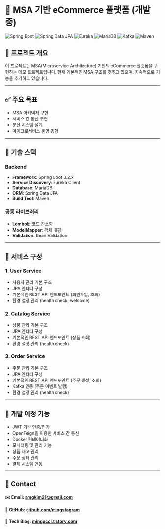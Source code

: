 # 🚀 MSA 기반 eCommerce 플랫폼 (개발 중)

![Spring Boot](https://img.shields.io/badge/Spring%20Boot-3.2.x-green?style=flat)
![Spring Data JPA](https://img.shields.io/badge/Spring%20Data%20JPA-ORM-blue?style=flat)
![Eureka](https://img.shields.io/badge/Eureka-Client-orange?style=flat)
![MariaDB](https://img.shields.io/badge/MariaDB-Database-blue?style=flat)
![Kafka](https://img.shields.io/badge/Kafka-Messaging-black?style=flat)
![Maven](https://img.shields.io/badge/Maven-Build-red?style=flat)

## 📌 프로젝트 개요

이 프로젝트는 MSA(Microservice Architecture) 기반의 eCommerce 플랫폼을 구현하는 데모 프로젝트입니다. 현재 기본적인 MSA 구조를 갖추고 있으며, 지속적으로 기능을 추가하고 있습니다.

---

## ✅ 주요 목표

- MSA 아키텍처 구현
- 서비스 간 통신 구현
- 분산 시스템 설계
- 마이크로서비스 운영 경험

---

## 📌 기술 스택

### Backend

- **Framework**: Spring Boot 3.2.x
- **Service Discovery**: Eureka Client
- **Database**: MariaDB
- **ORM**: Spring Data JPA
- **Build Tool**: Maven

### 공통 라이브러리

- **Lombok**: 코드 간소화
- **ModelMapper**: 객체 매핑
- **Validation**: Bean Validation

---

## 📌 서비스 구성

### 1. User Service

- 사용자 관리 기본 구조
- JPA 엔티티 구성
- 기본적인 REST API 엔드포인트 (회원가입, 조회)
- 환경 설정 관리 (health check, welcome)

### 2. Catalog Service

- 상품 관리 기본 구조
- JPA 엔티티 구성
- 기본적인 REST API 엔드포인트 (상품 조회)
- 환경 설정 관리 (health check)

### 3. Order Service

- 주문 관리 기본 구조
- JPA 엔티티 구성
- 기본적인 REST API 엔드포인트 (주문 생성, 조회)
- Kafka 연동 (주문 이벤트 발행)
- 환경 설정 관리 (health check)

---

## 📌 개발 예정 기능

- JWT 기반 인증/인가
- OpenFeign을 이용한 서비스 간 통신
- Docker 컨테이너화
- 모니터링 및 관리 기능
- 상품 재고 관리
- 주문 상태 관리
- 결제 시스템 연동

---

## 📌 Contact

#### ✉️ Email: amgkim21@gmail.com

#### 📌 GitHub: [github.com/mingstagram](https://github.com/mingstagram)

#### 📌 Tech Blog: [mingucci.tistory.com](https://mingucci.tistory.com)
